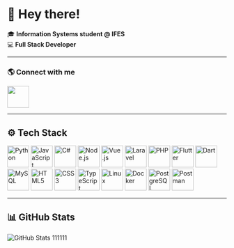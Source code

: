 # 👋 Hey there!

🎓 **Information Systems student @ IFES**  
💻 **Full Stack Developer**

---

### 🌎 Connect with me
<p>
  <a href="https://www.linkedin.com/in/larissa-rangel-637458250/" target="_blank">
    <img src="https://skillicons.dev/icons?i=linkedin" width="50" height="50" />
  </a>
</p>

---

## ⚙️ Tech Stack

<p align="left">
  <img src="https://skillicons.dev/icons?i=python" title="Python" width="50" height="50"/>
  <img src="https://skillicons.dev/icons?i=javascript" title="JavaScript" width="50" height="50"/>
  <img src="https://skillicons.dev/icons?i=cs" title="C#" width="50" height="50"/>
  <img src="https://skillicons.dev/icons?i=nodejs" title="Node.js" width="50" height="50"/>
  <img src="https://skillicons.dev/icons?i=vue" title="Vue.js" width="50" height="50"/>
  <img src="https://skillicons.dev/icons?i=laravel" title="Laravel" width="50" height="50"/>
  <img src="https://skillicons.dev/icons?i=php" title="PHP" width="50" height="50"/>
  <img src="https://skillicons.dev/icons?i=flutter" title="Flutter" width="50" height="50"/>
  <img src="https://skillicons.dev/icons?i=dart" title="Dart" width="50" height="50"/>
  <img src="https://skillicons.dev/icons?i=mysql" title="MySQL" width="50" height="50"/>
  <img src="https://skillicons.dev/icons?i=html" title="HTML5" width="50" height="50"/>
  <img src="https://skillicons.dev/icons?i=css" title="CSS3" width="50" height="50"/>
  <img src="https://skillicons.dev/icons?i=typescript" title="TypeScript" width="50" height="50"/>
  <img src="https://skillicons.dev/icons?i=linux" title="Linux" width="50" height="50"/>
  <img src="https://skillicons.dev/icons?i=docker" title="Docker" width="50" height="50"/>
  <img src="https://skillicons.dev/icons?i=postgres" title="PostgreSQL" width="50" height="50"/>
  <img src="https://skillicons.dev/icons?i=postman" title="Postman" width="50" height="50"/>
</p>

---

## 📊 GitHub Stats

![GitHub Stats](https://github-readme-stats.vercel.app/api?username=larissabrangel&show_icons=true&theme=tokyonight)
111111
